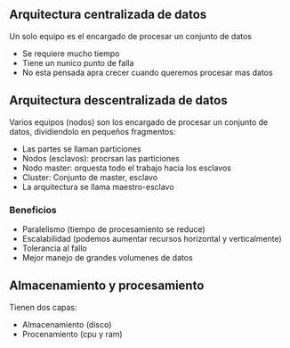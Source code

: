 ## Arquitectura centralizada de datos
Un solo equipo es el encargado de procesar un conjunto de datos
- Se requiere mucho tiempo
- Tiene un nunico punto de falla
- No esta pensada apra crecer cuando queremos procesar mas datos

## Arquitectura descentralizada de datos
Varios equipos (nodos) son los encargado de procesar un conjunto de datos, dividiendolo en pequeños fragmentos:
- Las partes se llaman particiones
- Nodos (esclavos): procrsan las particiones
- Nodo master: orquesta todo el trabajo hacia los esclavos
- Cluster: Conjunto de master, esclavo
- La arquitectura se llama maestro-esclavo

### Beneficios
- Paralelismo (tiempo de procesamiento se reduce)
- Escalabilidad (podemos aumentar recursos horizontal y verticalmente)
- Tolerancia al fallo
- Mejor manejo de grandes volumenes de datos

## Almacenamiento y procesamiento
Tienen dos capas:
- Almacenamiento (disco)
- Procenamiento (cpu y ram)